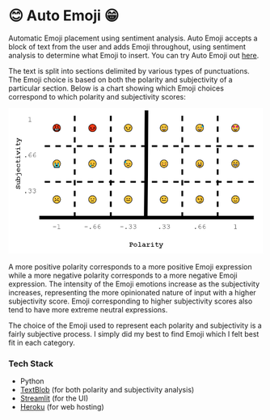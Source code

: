 # 😊 Auto Emoji 😁
Automatic Emoji placement using sentiment analysis. Auto Emoji accepts a block of text from the user and adds Emoji throughout, using sentiment analysis to determine what Emoji to insert. You can try Auto Emoji out [here](https://github.com/JackCSheehan/auto-emoji).

The text is split into sections delimited by various types of punctuations. The Emoji choice is based on both the polarity and subjectivity of a particular section. Below is a chart showing which Emoji choices correspond to which polarity and subjectivity scores:

![Emoji chart](https://raw.githubusercontent.com/JackCSheehan/auto-emoji/main/.github/chart.png?raw=true)

A more positive polarity corresponds to a more positive Emoji expression while a more negative polarity corresponds to a more negative Emoji expression. The intensity of the Emoji emotions increase as the subjectivity increases, representing the more opinionated nature of input with a higher subjectivity score. Emoji corresponding to higher subjectivity scores also tend to have more extreme neutral expressions.

The choice of the Emoji used to represent each polarity and subjectivity is a fairly subjective process. I simply did my best to find Emoji which I felt best fit in each category.

### Tech Stack
- Python
- [TextBlob](https://github.com/sloria/TextBlob) (for both polarity and subjectivity analysis)
- [Streamlit](https://github.com/streamlit/streamlit) (for the UI)
- [Heroku](https://www.heroku.com/) (for web hosting)